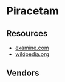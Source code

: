 # Piracetam

## Resources

- [examine.com](https://examine.com/supplements/nefiracetam/)
- [wikipedia.org](https://en.wikipedia.org/wiki/Nefiracetam)

## Vendors
